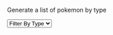  <p>Generate a list of pokemon by type</p>
                <select name="type">
                    <option value="" disabled selected>Filter By Type</option>
                    <option value="normal">Normal</option>
                    <option value="fighting">Fighting</option>
                    <option value="flying">Flying</option>
                    <option value="poison">Poison</option>
                    <option value="ground">Ground</option>
                    <option value="rock">Rock</option>
                    <option value="bug">Bug</option>
                    <option value="ghost">Ghost</option>
                    <option value="steel">Steel</option>
                    <option value="fire">Fire</option>
                    <option value="water">Water</option>
                    <option value="grass">Grass</option>
                    <option value="electric">Electric</option>
                    <option value="psychic">Psychic</option>
                    <option value="ice">Ice</option>
                    <option value="dragon">Dragon</option>
                    <option value="dark">Dark</option>
                    <option value="fairy">Fairy</option>
                    <option value="unknown">Unknown</option>
                </select>